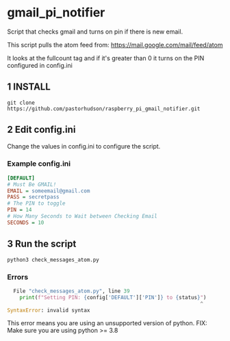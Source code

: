 # gmail_pi_notifier
Script that checks gmail and turns on pin if there is new email.

This script pulls the atom feed from: https://mail.google.com/mail/feed/atom

It looks at the fullcount tag and if it's greater than 0 it turns on the PIN configured in config.ini

## 1 INSTALL
`git clone https://github.com/pastorhudson/raspberry_pi_gmail_notifier.git`

## 2 Edit config.ini
Change the values in config.ini to configure the script.
### Example config.ini
```ini
[DEFAULT]
# Must Be GMAIL!
EMAIL = someemail@gmail.com
PASS = secretpass
# The PIN to toggle
PIN = 14
# How Many Seconds to Wait between Checking Email
SECONDS = 10
```

## 3 Run the script
`python3 check_messages_atom.py`

### Errors

```python
  File "check_messages_atom.py", line 39
    print(f"Setting PIN: {config['DEFAULT']['PIN']} to {status}")
                                                               ^
SyntaxError: invalid syntax
```
This error means you are using an unsupported version of python.
FIX: Make sure you are using python >= 3.8